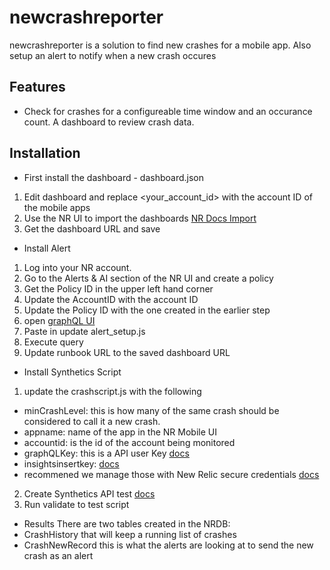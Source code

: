 # newcrashreporter


newcrashreporter is a solution to find new crashes for a mobile app. Also setup an alert to notify when a new crash occures



## Features

- Check for crashes for a configureable time window and an occurance count. A dashboard to review crash data.


## Installation

- First install the dashboard - dashboard.json
1. Edit dashboard and replace <your_account_id> with the account ID of the mobile apps
2. Use the NR UI to import the dashboards [NR Docs Import](https://docs.newrelic.com/docs/query-your-data/explore-query-data/dashboards/introduction-dashboards/#dashboards-import)
3. Get the dashboard URL and save
- Install Alert
1. Log into your NR account.
2. Go to the Alerts & AI section of the NR UI and create a policy
3. Get the Policy ID in the upper left hand corner
4. Update the AccountID with the account ID
5. Update the Policy ID with the one created in the earlier step
6. open [graphQL UI](https://one.newrelic.com/nerdgraph-graphiql)
7. Paste in update alert_setup.js
8. Execute query
9. Update runbook URL to the saved dashboard URL
- Install Synthetics Script
1. update the crashscript.js with the following
-   minCrashLevel: this is how many of the same crash should be considered to call it a new crash.
-   appname: name of the app in the NR Mobile UI
-   accountid: is the id of the account being monitored
-   graphQLKey: this is a API user Key [docs](https://docs.newrelic.com/docs/apis/intro-apis/new-relic-api-keys/)
-   insightsinsertkey: [docs](https://docs.newrelic.com/docs/apis/intro-apis/new-relic-api-keys/)
-   recommened we manage those with New Relic secure credentials [docs](https://docs.newrelic.com/docs/synthetics/synthetic-monitoring/using-monitors/store-secure-credentials-scripted-browsers-api-tests/)
2. Create Synthetics API test [docs](https://docs.newrelic.com/docs/synthetics/synthetic-monitoring/scripting-monitors/write-synthetic-api-tests/)
3. Run validate to test script

- Results
There are two tables created in the NRDB:
- CrashHistory that will keep a running list of crashes
- CrashNewRecord this is what the alerts are looking at to send the new crash as an alert